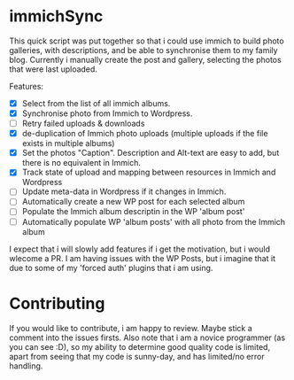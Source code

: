 # immichSync

This quick script was put together so that i could use immich to build photo galleries, with descriptions, and be able to synchronise them to my family blog.  Currently i manually create the post and gallery, selecting the photos that were last uploaded.

Features:
 - [x] Select from the list of all immich albums.
 - [x] Synchronise photo from Immich to Wordpress.
 - [ ] Retry failed uploads & downloads
 - [x] de-duplication of Immich photo uploads (multiple uploads if the file exists in multiple albums)
 - [x] Set the photos "Caption".  Description and Alt-text are easy to add, but there is no equivalent in Immich.
 - [x] Track state of upload and mapping between resources in Immich and Wordpress
 - [ ] Update meta-data in Wordpress if it changes in Immich.
 - [ ] Automatically create a new WP post for each selected album
 - [ ] Populate the Immich album descriptin in the WP 'album post'
 - [ ] Automatically populate WP 'album posts' with all photo from the Immich album

I expect that i will slowly add features if i get the motivation, but i would wlecome a PR.  I am having issues with the WP Posts, but i imagine that it due to some of my 'forced auth' plugins that i am using.

# Contributing
If you would like to contribute, i am happy to review.  Maybe stick a comment into the issues firsts.  Also note that i am a novice programmer (as you can see :D), so my ability to determine good quality code is limited, apart from seeing that my code is sunny-day, and has limited/no error handling.
